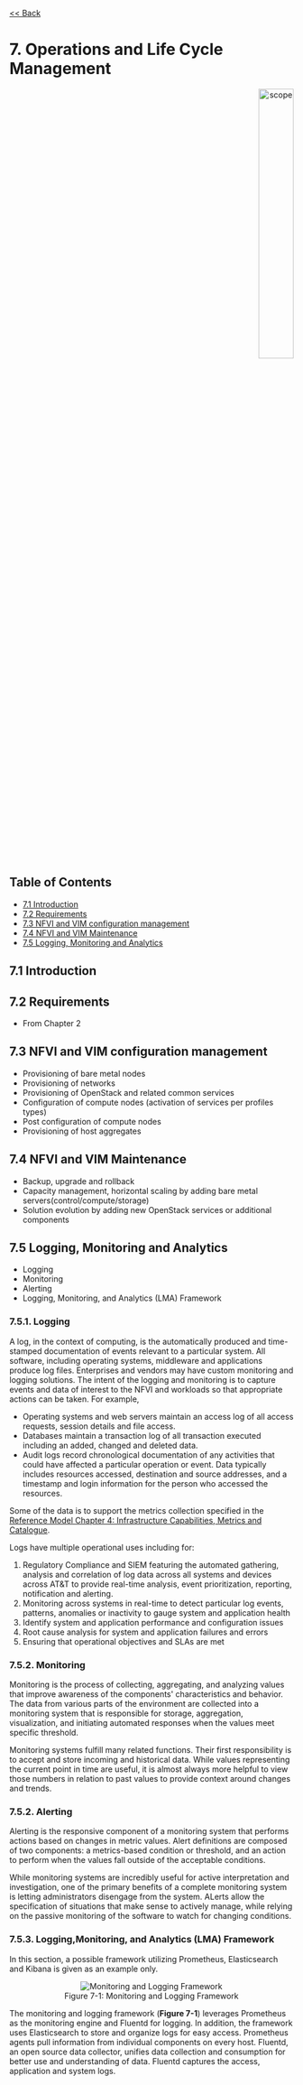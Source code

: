 [<< Back](../../openstack)

# 7. Operations and Life Cycle Management
<p align="right"><img src="../figures/bogo_ifo.png" alt="scope" title="Scope" width="35%"/></p>

## Table of Contents
* [7.1 Introduction ](#7.1)
* [7.2 Requirements ](#7.2)
* [7.3 NFVI and VIM configuration management ](#7.3)
* [7.4 NFVI and VIM Maintenance ](#7.4)
* [7.5 Logging, Monitoring and Analytics ](#7.5)



<a name="7.1"></a>
## 7.1 Introduction

<a name="7.2"></a>
## 7.2 Requirements
- From Chapter 2

<a name="7.3"></a>
## 7.3 NFVI and VIM configuration management
- Provisioning of bare metal nodes
- Provisioning of networks
- Provisioning of OpenStack and related common services
- Configuration of compute nodes (activation of services per profiles types)
- Post configuration of compute nodes
- Provisioning of host aggregates

<a name="7.4"></a>
## 7.4 NFVI and VIM Maintenance
- Backup, upgrade and rollback
-	Capacity management, horizontal scaling by adding bare metal servers(control/compute/storage)
-	Solution evolution by adding new OpenStack services or additional components

<a name="7.5"></a>
## 7.5 Logging, Monitoring and Analytics
- Logging
- Monitoring 
- Alerting
- Logging, Monitoring, and Analytics (LMA) Framework

### 7.5.1. Logging
A log, in the context of computing, is the automatically produced and time-stamped documentation 
of events relevant to a particular system. All software, including operating systems, middleware and 
applications produce log files. 
Enterprises and vendors may have custom monitoring and logging solutions. 
The intent of the logging and monitoring is to capture events and 
data of interest to the NFVI and workloads so that appropriate actions can be taken. For example, 

- Operating systems and web servers maintain an access log of all access requests, session details and file access.
- Databases maintain a transaction log of all transaction executed including an added, changed and deleted data.
- Audit logs record chronological documentation of any activities that could have affected a 
particular operation or event. Data typically includes resources accessed, destination and source 
addresses, and a timestamp and login information for the person who accessed the resources.

Some of the data is to support the metrics collection specified in the [Reference Model Chapter 4: Infrastructure Capabilities, Metrics and Catalogue](../../ref_model/chapters/chapter04.md).

Logs have multiple operational uses including for:

1. Regulatory Compliance and SIEM featuring the automated gathering, analysis and correlation of log data across all systems and devices across AT&T to provide real-time analysis, event prioritization, reporting, notification and alerting.
1. Monitoring across systems in real-time to detect particular log events, patterns, anomalies or inactivity to gauge system and application health
1. Identify system and application performance and configuration issues
1. Root cause analysis for system and application failures and errors
1. Ensuring that operational objectives and SLAs are met


### 7.5.2. Monitoring
Monitoring is the process of collecting, aggregating, and analyzing values that improve awareness of 
the components' characteristics and behavior. The data from various parts of the environment are collected 
into a monitoring system that is responsible for storage, aggregation, visualization, and initiating automated 
responses when the values meet specific threshold.

Monitoring systems fulfill many related functions. Their first responsibility is to accept and store incoming 
and historical data. While values representing the current point in time are useful, it is almost always more 
helpful to view those numbers in relation to past values to provide context around changes and trends. 

### 7.5.2. Alerting
Alerting is the responsive component of a monitoring system that performs actions based on changes in metric 
values. Alert definitions are composed of two components: a metrics-based condition or threshold, and an 
action to perform when the values fall outside of the acceptable conditions.

While monitoring systems are incredibly useful for active interpretation and investigation, one of the primary
benefits of a complete monitoring system is letting administrators disengage from the system. ALerts allow the
specification of situations that make sense to actively manage, while relying on the passive monitoring of the 
software to watch for changing conditions.

### 7.5.3. Logging,Monitoring, and Analytics (LMA) Framework
In this section, a possible framework utilizing Prometheus, Elasticsearch and Kibana is given as an example only.


<p align="center"><img src="../figures/Figure_4_4_Monitoring_Logging_Framework.png" alt="Monitoring and Logging Framework"></br>
Figure 7-1: Monitoring and Logging Framework </p>

The monitoring and logging framework (**Figure 7-1**) leverages Prometheus as the monitoring engine and 
Fluentd for logging. In addition, the framework uses Elasticsearch to store and organize logs for easy access. 
Prometheus agents pull information from individual components on every host.  Fluentd, an open source data 
collector, unifies data collection and consumption for better use and understanding of data. Fluentd captures 
the access, application and system logs.


